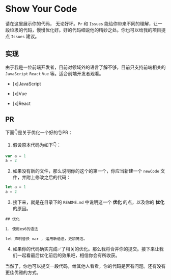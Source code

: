 # Show Your Code

请在这里展示你的代码， 无论好坏。`Pr` 和 `Issues` 能给你带来不同的理解，让一段垃圾的代码，慢慢优化好。好的代码细说他的精妙之处。你也可以给我的项目提点 `Issues` 建议。

## 实现

由于我是一位前端开发者，目前对领域外的语言了解不够，目前只支持前端相关的 `JavaScript` `React` `Vue` 等。适合前端开发者观看。

- [x]JavaScript

- [x]Vue

- [x]React

## PR

下面👇是关于优化一个好的👌PR：

1. 假设原本代码为如下👇：

```js
var a = 1
a = 2
```

2. 如果没有新的文件，那么说明你的这个的第一个，你应当新建一个  `newCode` 文件，并附上修改之后的代码：

```js
let a = 1
a = 2
```

3. 接下来，就是在目录下的 `README.md` 中说明这一个 **优化** 的点，以及你的 **优化** 的原因。

```
## 优化

1. 使用es6的语法

let 声明替换 var , 运用新语法，更加简洁。
```

4. 如果你的代码确实完成✅了相关的优化。那么我将合并你的提交。接下来让我们一起看最后优化前后的效果吧，相信你会有所收获。

当然了，你也可以提交一段代码，给其他人看看，你的代码是否有问题。还有没有更佳优雅的方式。
